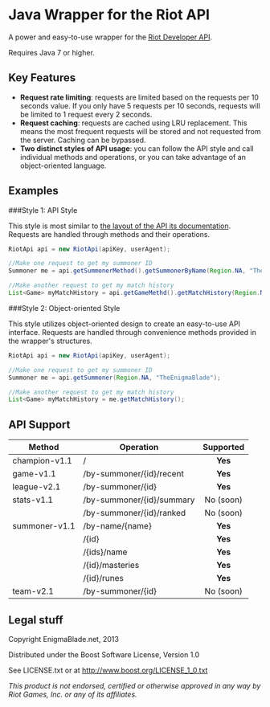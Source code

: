 Java Wrapper for the Riot API
=============================

A power and easy-to-use wrapper for the [Riot Developer API](https://developer.riotgames.com/).

Requires Java 7 or higher.

Key Features
------------

* **Request rate limiting**: requests are limited based on the requests per 10 seconds value. If you only have 5 requests per 10 seconds, requests will be limited to 1 request every 2 seconds.
* **Request caching**: requests are cached using LRU replacement. This means the most frequent requests will be stored and not requested from the server. Caching can be bypassed.
* **Two distinct styles of API usage**: you can follow the API style and call individual methods and operations, or you can take advantage of an object-oriented language.

Examples
--------

###Style 1: API Style

This style is most similar to [the layout of the API its documentation](https://developer.riotgames.com/api/methods). Requests are handled through methods and their operations.

```java
RiotApi api = new RiotApi(apiKey, userAgent);

//Make one request to get my summoner ID
Summoner me = api.getSummonerMethod().getSummonerByName(Region.NA, "TheEnigmaBlade");

//Make another request to get my match history
List<Game> myMatchHistory = api.getGameMethd().getMatchHistory(Region.NA, me.getId());
```

###Style 2: Object-oriented Style

This style utilizes object-oriented design to create an easy-to-use API interface. Requests are handled through convenience methods provided in the wrapper's structures.

```java
RiotApi api = new RiotApi(apiKey, userAgent);

//Make one request to get my summoner ID
Summoner me = api.getSummoner(Region.NA, "TheEnigmaBlade");

//Make another request to get my match history
List<Game> myMatchHistory = me.getMatchHistory();
```

API Support
-----------

| Method        | Operation                 | Supported |
| ------------- | ------------------------- | :-------: |
| champion-v1.1 | /                         | **Yes**   |
| game-v1.1     | /by-summoner/{id}/recent  | **Yes**   |
| league-v2.1   | /by-summoner/{id}         | **Yes**   |
| stats-v1.1    | /by-summoner/{id}/summary | No (soon) |
|               | /by-summoner/{id}/ranked  | No (soon) |
| summoner-v1.1 | /by-name/{name}           | **Yes**   |
|               | /{id}                     | **Yes**   |
|               | /{ids}/name               | **Yes**   |
|               | /{id}/masteries           | **Yes**   |
|               | /{id}/runes               | **Yes**   |
| team-v2.1     | /by-summoner/{id}         | No (soon) |

Legal stuff
-----------

Copyright EnigmaBlade.net, 2013

Distributed under the Boost Software License, Version 1.0

See LICENSE.txt or at http://www.boost.org/LICENSE_1_0.txt

*This product is not endorsed, certified or otherwise approved in any way by Riot Games, Inc. or any of its affiliates.*